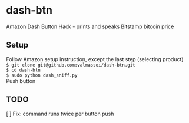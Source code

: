 # dash-btn
Amazon Dash Button Hack - prints and speaks Bitstamp bitcoin price

## Setup
Follow Amazon setup instruction, except the last step (selecting product)  
`$ git clone git@github.com:valmassoi/dash-btn.git`  
`$ cd dash-btn`  
`$ sudo python dash_sniff.py`  
Push button

## TODO
[ ] Fix: command runs twice per button push  
